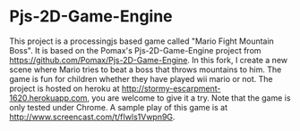 Pjs-2D-Game-Engine
==================

This project is a processingjs based game called "Mario Fight Mountain Boss". It is based on the 
Pomax's Pjs-2D-Game-Engine project from https://github.com/Pomax/Pjs-2D-Game-Engine. In this fork, 
I create a new scene where Mario tries to beat a boss that throws mountains to him. The game is 
fun for children whether they have played wii mario or not. The project is hosted on heroku at 
http://stormy-escarpment-1620.herokuapp.com, you are welcome to give it a try. Note that the game 
is only tested under Chrome. A sample play of this game is at http://www.screencast.com/t/fIwls1Vwpn9G.
